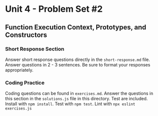 # Unit 4 - Problem Set #2
## Function Execution Context, Prototypes, and Constructors

### Short Response Section
Answer short response questions directly in the `short-response.md` file. Answer questions in 2 - 3 sentences. Be sure to format your responses appropriately.

### Coding Practice
Coding questions can be found in `exercises.md`. Answer the questions in this section in the `solutions.js` file in this directory. Test are included. Install with `npm install`. Test with `npm test`. Lint with `npx eslint exercises.js`